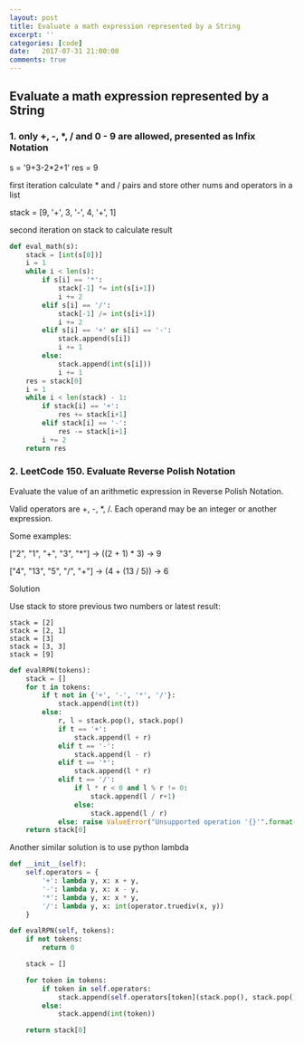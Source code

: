 ```yaml
---
layout: post
title: Evaluate a math expression represented by a String
excerpt: ''
categories: [code]
date:   2017-07-31 21:00:00
comments: true
---
```


## Evaluate a math expression represented by a String

### 1. only +, -, *, / and 0 - 9 are allowed, presented as Infix Notation

s = '9+3-2*2+1'  res = 9

first iteration calculate * and / pairs and store other nums and operators in a list

stack = [9, '+', 3, '-', 4, '+', 1]

second iteration on stack to calculate result

~~~ python
def eval_math(s):
    stack = [int(s[0])]
    i = 1
    while i < len(s):
        if s[i] == '*':
            stack[-1] *= int(s[i+1])
            i += 2
        elif s[i] == '/':
            stack[-1] /= int(s[i+1])
            i += 2
        elif s[i] == '+' or s[i] == '-':
            stack.append(s[i])
            i += 1
        else:
            stack.append(int(s[i]))
            i += 1
    res = stack[0]
    i = 1
    while i < len(stack) - 1:
        if stack[i] == '+':
            res += stack[i+1]
        elif stack[i] == '-':
            res -= stack[i+1]
        i += 2
    return res
~~~

### 2. LeetCode 150. Evaluate Reverse Polish Notation

Evaluate the value of an arithmetic expression in Reverse Polish Notation.

Valid operators are +, -, *, /. Each operand may be an integer or another expression.

Some examples:

  ["2", "1", "+", "3", "*"] -> ((2 + 1) * 3) -> 9

  ["4", "13", "5", "/", "+"] -> (4 + (13 / 5)) -> 6

Solution

Use stack to store previous two numbers or latest result:
```
stack = [2]
stack = [2, 1]
stack = [3]
stack = [3, 3]
stack = [9]
```
~~~ python
def evalRPN(tokens):
    stack = []
    for t in tokens:
        if t not in {'+', '-', '*', '/'}:
            stack.append(int(t))
        else:
            r, l = stack.pop(), stack.pop()
            if t == '+':
                stack.append(l + r)
            elif t == '-':
                stack.append(l - r)
            elif t == '*':
                stack.append(l * r)
            elif t == '/':
                if l * r < 0 and l % r != 0:
                    stack.append(l / r+1)
                else:
                    stack.append(l / r)
            else: raise ValueError("Unsupported operation '{}'".format(t))
    return stack[0]
~~~

Another similar solution is to use python lambda
~~~ python
def __init__(self):
    self.operators = {
        '+': lambda y, x: x + y,
        '-': lambda y, x: x - y,
        '*': lambda y, x: x * y,
        '/': lambda y, x: int(operator.truediv(x, y))
    }

def evalRPN(self, tokens):
    if not tokens:
        return 0

    stack = []

    for token in tokens:
        if token in self.operators:
            stack.append(self.operators[token](stack.pop(), stack.pop()))
        else:
            stack.append(int(token))

    return stack[0]
~~~
